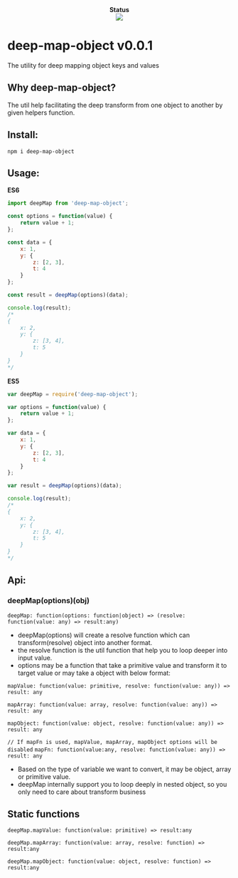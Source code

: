 <div align="center"><strong>Status</strong></div>

<div align="center">
  <!-- devDependency Status -->
  <a href="https://david-dm.org/sonybinhle/deep-map-object?type=dev" title="devDependencies status">
    <img src="https://david-dm.org/sonybinhle/deep-map-object/dev-status.svg"/>
  </a>
</div>

# deep-map-object v0.0.1

The utility for deep mapping object keys and values

## Why deep-map-object?

The util help facilitating the deep transform from one object to another by given helpers function.


## Install:

```shell
npm i deep-map-object
```

## Usage:

<strong>ES6</strong>

```javascript
import deepMap from 'deep-map-object';

const options = function(value) {
    return value + 1;
};

const data = {
    x: 1,
    y: {
        z: [2, 3],
        t: 4
    }
};

const result = deepMap(options)(data);

console.log(result);
/*
{
    x: 2,
    y: {
        z: [3, 4],
        t: 5
    }
}
*/
```

<strong>ES5</strong>

```javascript
var deepMap = require('deep-map-object');

var options = function(value) {
    return value + 1;
};

var data = {
    x: 1,
    y: {
        z: [2, 3],
        t: 4
    }
};

var result = deepMap(options)(data);

console.log(result);
/*
{
    x: 2,
    y: {
        z: [3, 4],
        t: 5
    }
}
*/
```

## Api:

### deepMap(options)(obj)
`deepMap: function(options: function|object) => (resolve: function(value: any) => result:any)`

+ deepMap(options) will create a resolve function which can transform(resolve) object into another format.
+ the resolve function is the util function that help you to loop deeper into input value.
+ options may be a function that take a primitive value and transform it to target value or may take a object with below format:

`mapValue: function(value: primitive, resolve: function(value: any)) => result: any`

`mapArray: function(value: array, resolve: function(value: any)) => result: any`

`mapObject: function(value: object, resolve: function(value: any)) => result: any`

`// If mapFn is used, mapValue, mapArray, mapObject options will be disabled`
`mapFn: function(value:any, resolve: function(value: any)) => result: any`

+ Based on the type of variable we want to convert, it may be object, array or primitive value.
+ deepMap internally support you to loop deeply in nested object, so you only need to care about transform business

## Static functions

`deepMap.mapValue: function(value: primitive) => result:any`

`deepMap.mapArray: function(value: array, resolve: function) => result:any`

`deepMap.mapObject: function(value: object, resolve: function) => result:any`
